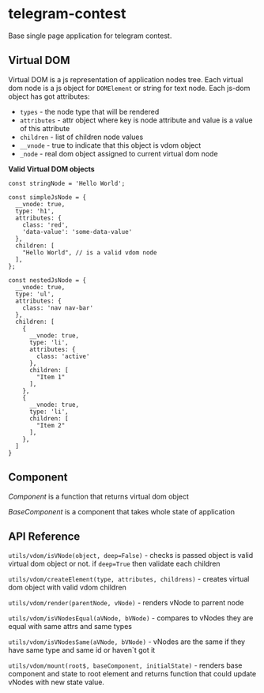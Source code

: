# telegram-contest

Base single page application for telegram contest. 

## Virtual DOM

Virtual DOM is a js representation of application nodes tree. Each virtual dom node is a js object for
 `DOMElement` or
string for text node. Each js-dom object has got attributes:
  - `types` - the node type that will be rendered
  - `attributes` - attr object where key is node attribute and value is a value of this attribute
  - `children` - list of children node values
  - `__vnode` - true to indicate that this object is vdom object
  - `_node` - real dom object assigned to current virtual dom node
  
**Valid Virtual DOM objects**

```$js
const stringNode = 'Hello World';

const simpleJsNode = {
  __vnode: true,
  type: 'h1',
  attributes: {
    class: 'red',
    'data-value': 'some-data-value'
  },
  children: [
    "Hello World", // is a valid vdom node
  ],
};

const nestedJsNode = {
  __vnode: true,
  type: 'ul',
  attributes: {
    class: 'nav nav-bar'
  },
  children: [
    {
      __vnode: true,
      type: 'li',
      attributes: {
        class: 'active'
      },
      children: [
        "Item 1"
      ],
    },
    {
      __vnode: true,
      type: 'li',
      children: [
        "Item 2"
      ],
    },
  ]
}
```

## Component

*Component* is a function that returns virtual dom object

*BaseComponent* is a component that takes whole state of application
  
## API Reference


`utils/vdom/isVNode(object, deep=False)` - checks is passed object is valid virtual dom object or not.
if `deep=True` then validate each children

`utils/vdom/createElement(type, attributes, childrens)` - creates virtual dom object with valid vdom children

`utils/vdom/render(parentNode, vNode)` - renders vNode to parrent node

`utils/vdom/isVNodesEqual(aVNode, bVNode)` - compares to vNodes they are equal with same attrs and same types

`utils/vdom/isVNodesSame(aVNode, bVNode)` - vNodes are the same if they have same type and same id or haven`t got it

`utils/vdom/mount(root$, baseComponent, initialState)`  - renders base component and state to root element and returns function
that could update vNodes with new state value. 

